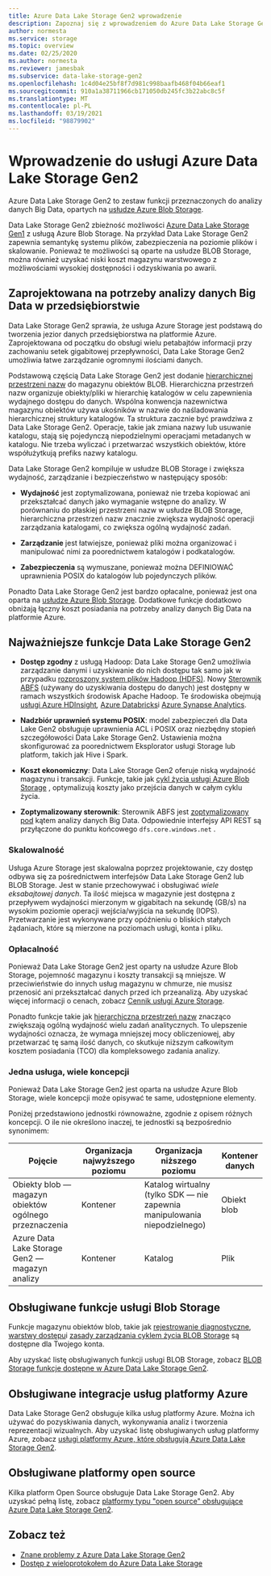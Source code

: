 ```yaml
---
title: Azure Data Lake Storage Gen2 wprowadzenie
description: Zapoznaj się z wprowadzeniem do Azure Data Lake Storage Gen2. Poznaj kluczowe funkcje. Przejrzyj obsługiwane funkcje magazynu obiektów blob, integracje usług platformy Azure i platformy.
author: normesta
ms.service: storage
ms.topic: overview
ms.date: 02/25/2020
ms.author: normesta
ms.reviewer: jamesbak
ms.subservice: data-lake-storage-gen2
ms.openlocfilehash: 1c4d04e25bf8f7d981c998baafb468f04b66eaf1
ms.sourcegitcommit: 910a1a38711966cb171050db245fc3b22abc8c5f
ms.translationtype: MT
ms.contentlocale: pl-PL
ms.lasthandoff: 03/19/2021
ms.locfileid: "98879902"
---
```

# <a name="introduction-to-azure-data-lake-storage-gen2"></a>Wprowadzenie do usługi Azure Data Lake Storage Gen2

Azure Data Lake Storage Gen2 to zestaw funkcji przeznaczonych do analizy danych Big Data, opartych na [usłudze Azure Blob Storage](storage-blobs-introduction.md). 

Data Lake Storage Gen2 zbieżność możliwości [Azure Data Lake Storage Gen1](../../data-lake-store/index.yml) z usługą Azure Blob Storage. Na przykład Data Lake Storage Gen2 zapewnia semantykę systemu plików, zabezpieczenia na poziomie plików i skalowanie. Ponieważ te możliwości są oparte na usłudze BLOB Storage, można również uzyskać niski koszt magazynu warstwowego z możliwościami wysokiej dostępności i odzyskiwania po awarii.

## <a name="designed-for-enterprise-big-data-analytics"></a>Zaprojektowana na potrzeby analizy danych Big Data w przedsiębiorstwie

Data Lake Storage Gen2 sprawia, że usługa Azure Storage jest podstawą do tworzenia jezior danych przedsiębiorstwa na platformie Azure. Zaprojektowana od początku do obsługi wielu petabajtów informacji przy zachowaniu setek gigabitowej przepływności, Data Lake Storage Gen2 umożliwia łatwe zarządzanie ogromnymi ilościami danych.

Podstawową częścią Data Lake Storage Gen2 jest dodanie [hierarchicznej przestrzeni nazw](data-lake-storage-namespace.md) do magazynu obiektów BLOB. Hierarchiczna przestrzeń nazw organizuje obiekty/pliki w hierarchię katalogów w celu zapewnienia wydajnego dostępu do danych. Wspólna konwencja nazewnictwa magazynu obiektów używa ukośników w nazwie do naśladowania hierarchicznej struktury katalogów. Ta struktura zacznie być prawdziwa z Data Lake Storage Gen2. Operacje, takie jak zmiana nazwy lub usuwanie katalogu, stają się pojedynczą niepodzielnymi operacjami metadanych w katalogu. Nie trzeba wyliczać i przetwarzać wszystkich obiektów, które współużytkują prefiks nazwy katalogu.

Data Lake Storage Gen2 kompiluje w usłudze BLOB Storage i zwiększa wydajność, zarządzanie i bezpieczeństwo w następujący sposób:

-   **Wydajność** jest zoptymalizowana, ponieważ nie trzeba kopiować ani przekształcać danych jako wymaganie wstępne do analizy. W porównaniu do płaskiej przestrzeni nazw w usłudze BLOB Storage, hierarchiczna przestrzeń nazw znacznie zwiększa wydajność operacji zarządzania katalogami, co zwiększa ogólną wydajność zadań.

-   **Zarządzanie** jest łatwiejsze, ponieważ pliki można organizować i manipulować nimi za poorednictwem katalogów i podkatalogów.

-   **Zabezpieczenia** są wymuszane, ponieważ można DEFINIOWAĆ uprawnienia POSIX do katalogów lub pojedynczych plików.

Ponadto Data Lake Storage Gen2 jest bardzo opłacalne, ponieważ jest ona oparta na [usłudze Azure Blob Storage](storage-blobs-introduction.md). Dodatkowe funkcje dodatkowo obniżają łączny koszt posiadania na potrzeby analizy danych Big Data na platformie Azure.

## <a name="key-features-of-data-lake-storage-gen2"></a>Najważniejsze funkcje Data Lake Storage Gen2

-   **Dostęp zgodny** z usługą Hadoop: Data Lake Storage Gen2 umożliwia zarządzanie danymi i uzyskiwanie do nich dostępu tak samo jak w przypadku [rozproszony system plików Hadoop (HDFS)](https://hadoop.apache.org/docs/current/hadoop-project-dist/hadoop-hdfs/HdfsDesign.html). Nowy [Sterownik ABFS](data-lake-storage-abfs-driver.md) (używany do uzyskiwania dostępu do danych) jest dostępny w ramach wszystkich środowisk Apache Hadoop. Te środowiska obejmują [usługi Azure HDInsight](../../hdinsight/index.yml)*,* [Azure Databricks](/azure/databricks/)i [Azure Synapse Analytics](../../synapse-analytics/index.yml).

-   **Nadzbiór uprawnień systemu POSIX**: model zabezpieczeń dla Data Lake Gen2 obsługuje uprawnienia ACL i POSIX oraz niezbędny stopień szczegółowości Data Lake Storage Gen2. Ustawienia można skonfigurować za poorednictwem Eksplorator usługi Storage lub platform, takich jak Hive i Spark.

-   **Koszt ekonomiczny**: Data Lake Storage Gen2 oferuje niską wydajność magazynu i transakcji. Funkcje, takie jak [cykl życia usługi Azure Blob Storage](storage-lifecycle-management-concepts.md) , optymalizują koszty jako przejścia danych w całym cyklu życia.

-   **Zoptymalizowany sterownik**: Sterownik ABFS jest [zoptymalizowany pod](data-lake-storage-abfs-driver.md) kątem analizy danych Big Data. Odpowiednie interfejsy API REST są przyłączone do punktu końcowego `dfs.core.windows.net` .

### <a name="scalability"></a>Skalowalność

Usługa Azure Storage jest skalowalna poprzez projektowanie, czy dostęp odbywa się za pośrednictwem interfejsów Data Lake Storage Gen2 lub BLOB Storage. Jest w stanie przechowywać i obsługiwać *wiele eksabajtowej danych*. Ta ilość miejsca w magazynie jest dostępna z przepływem wydajności mierzonym w gigabitach na sekundę (GB/s) na wysokim poziomie operacji wejścia/wyjścia na sekundę (IOPS). Przetwarzanie jest wykonywane przy opóźnieniu o bliskich stałych żądaniach, które są mierzone na poziomach usługi, konta i pliku.

### <a name="cost-effectiveness"></a>Opłacalność

Ponieważ Data Lake Storage Gen2 jest oparty na usłudze Azure Blob Storage, pojemność magazynu i koszty transakcji są mniejsze. W przeciwieństwie do innych usług magazynu w chmurze, nie musisz przenosić ani przekształcać danych przed ich przeanalizą. Aby uzyskać więcej informacji o cenach, zobacz [Cennik usługi Azure Storage](https://azure.microsoft.com/pricing/details/storage).

Ponadto funkcje takie jak [hierarchiczna przestrzeń nazw](data-lake-storage-namespace.md) znacząco zwiększają ogólną wydajność wielu zadań analitycznych. To ulepszenie wydajności oznacza, że wymaga mniejszej mocy obliczeniowej, aby przetwarzać tę samą ilość danych, co skutkuje niższym całkowitym kosztem posiadania (TCO) dla kompleksowego zadania analizy.

### <a name="one-service-multiple-concepts"></a>Jedna usługa, wiele koncepcji

Ponieważ Data Lake Storage Gen2 jest oparta na usłudze Azure Blob Storage, wiele koncepcji może opisywać te same, udostępnione elementy.

Poniżej przedstawiono jednostki równoważne, zgodnie z opisem różnych koncepcji. O ile nie określono inaczej, te jednostki są bezpośrednio synonimem:

| Pojęcie                                | Organizacja najwyższego poziomu | Organizacja niższego poziomu                                            | Kontener danych |
|----------------------------------------|------------------------|---------------------------------------------------------------------|----------------|
| Obiekty blob — magazyn obiektów ogólnego przeznaczenia | Kontener              | Katalog wirtualny (tylko SDK — nie zapewnia manipulowania niepodzielnego) | Obiekt blob           |
| Azure Data Lake Storage Gen2 — magazyn analizy          | Kontener            | Katalog                                                           | Plik           |

## <a name="supported-blob-storage-features"></a>Obsługiwane funkcje usługi Blob Storage

Funkcje magazynu obiektów blob, takie jak [rejestrowanie diagnostyczne](../common/storage-analytics-logging.md), [warstwy dostępu](storage-blob-storage-tiers.md)i [zasady zarządzania cyklem życia BLOB Storage](storage-lifecycle-management-concepts.md) są dostępne dla Twojego konta. 

Aby uzyskać listę obsługiwanych funkcji usługi BLOB Storage, zobacz [BLOB Storage funkcje dostępne w Azure Data Lake Storage Gen2](data-lake-storage-supported-blob-storage-features.md).

## <a name="supported-azure-service-integrations"></a>Obsługiwane integracje usług platformy Azure

Data Lake Storage Gen2 obsługuje kilka usług platformy Azure. Można ich używać do pozyskiwania danych, wykonywania analiz i tworzenia reprezentacji wizualnych. Aby uzyskać listę obsługiwanych usług platformy Azure, zobacz [usługi platformy Azure, które obsługują Azure Data Lake Storage Gen2](data-lake-storage-supported-azure-services.md).

## <a name="supported-open-source-platforms"></a>Obsługiwane platformy open source

Kilka platform Open Source obsługuje Data Lake Storage Gen2. Aby uzyskać pełną listę, zobacz [platformy typu "open source" obsługujące Azure Data Lake Storage Gen2](data-lake-storage-supported-open-source-platforms.md).

## <a name="see-also"></a>Zobacz też

- [Znane problemy z Azure Data Lake Storage Gen2](data-lake-storage-known-issues.md)
- [Dostęp z wieloprotokołem do Azure Data Lake Storage](data-lake-storage-multi-protocol-access.md)